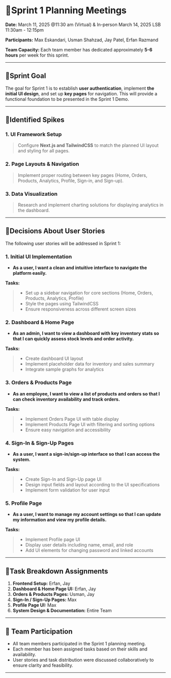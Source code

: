 # 🤝Sprint 1 Planning Meetings

**Date:** March 11, 2025 @11:30 am (Virtual) & In-person March 14, 2025 LSB 11:30am - 12:15pm

**Participants:** Max Eskandari, Usman Shahzad, Jay Patel, Erfan Razmand

**Team Capacity:** Each team member has dedicated approximately **5-6 hours** per week for this sprint.

---
## 🎯Sprint Goal
The goal for Sprint 1 is to establish **user authentication**, implement **the initial UI design**, and set up **key pages** for navigation. This will provide a functional foundation to be presented in the Sprint 1 Demo.

---
## 🔹Identified Spikes

### 1. UI Framework Setup
> Configure **Next.js and TailwindCSS** to match the planned UI layout and styling for all pages.

### 2. Page Layouts & Navigation
> Implement proper routing between key pages (Home, Orders, Products, Analytics, Profile, Sign-in, and Sign-up).

### 3. Data Visualization
> Research and implement charting solutions for displaying analytics in the dashboard.

---
## 🔹Decisions About User Stories
The following user stories will be addressed in Sprint 1:

### 1. Initial UI Implementation
- **As a user, I want a clean and intuitive interface to navigate the platform easily.**

**Tasks:**
> - Set up a sidebar navigation for core sections (Home, Orders, Products, Analytics, Profile)
> - Style the pages using TailwindCSS
> - Ensure responsiveness across different screen sizes

### 2. Dashboard & Home Page
- **As an admin, I want to view a dashboard with key inventory stats so that I can quickly assess stock levels and order activity.**

**Tasks:**
> - Create dashboard UI layout
> - Implement placeholder data for inventory and sales summary
> - Integrate sample graphs for analytics

### 3. Orders & Products Page
- **As an employee, I want to view a list of products and orders so that I can check inventory availability and track orders.**

**Tasks:**
> - Implement Orders Page UI with table display
> - Implement Products Page UI with filtering and sorting options
> - Ensure easy navigation and accessibility

### 4. Sign-In & Sign-Up Pages
- **As a user, I want a sign-in/sign-up interface so that I can access the system.**

**Tasks:**
> - Create Sign-In and Sign-Up page UI
> - Design input fields and layout according to the UI specifications
> - Implement form validation for user input

### 5. Profile Page
- **As a user, I want to manage my account settings so that I can update my information and view my profile details.**

**Tasks:**
> - Implement Profile page UI
> - Display user details including name, email, and role
> - Add UI elements for changing password and linked accounts

---
## 🔹Task Breakdown Assignments

1. **Frontend Setup:** Erfan, Jay
2. **Dashboard & Home Page UI:** Erfan, Jay
3. **Orders & Products Pages:** Usman, Jay
4. **Sign-In / Sign-Up Pages:** Max
5. **Profile Page UI:** Max
6. **System Design & Documentation:** Entire Team

---
## 👥 Team Participation
- All team members participated in the Sprint 1 planning meeting.
- Each member has been assigned tasks based on their skills and availability.
- User stories and task distribution were discussed collaboratively to ensure clarity and feasibility.

---
